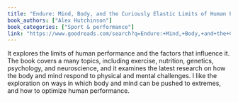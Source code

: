 ```yaml
---
title: "Endure: Mind, Body, and the Curiously Elastic Limits of Human Performance"
book_authors: ["Alex Hutchinson"]
book_categories: ["Sport & performance"]
link: "https://www.goodreads.com/search?q=Endure:+Mind,+Body,+and+the+Curiously+Elastic+Limits+of+Human+Performance+Alex+Hutchinson"
---
```

It explores the limits of human performance and the factors that influence it. The book covers a many topics, including exercise, nutrition, genetics, psychology, and neuroscience, and it examines the latest research on how the body and mind respond to physical and mental challenges. I like the exploration on ways in which body and mind can be pushed to extremes, and how to optimize human performance.